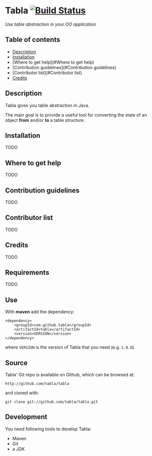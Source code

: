 Tabla [![Build Status](https://travis-ci.org/tabla/tabla.png?branch=master)](https://travis-ci.org/tabla/tabla)
==========

_Use table abstraction in your OO application_

Table of contents
-----------------

* [Description](#description)
* [Installation](#installation)
* [Where to get help](#Where to get help)
* [Contribution guidelines](#Contribution guidelines)
* [Contributor list](#Contributor list)
* [Credits](#Credits)

Description
-----------

Tabla gives you table abstraction in Java.

The main goal is to provide a useful tool for converting the state of an object **from** and/or **to** a table structure.


Installation
------------

TODO


Where to get help
-----------------

TODO


Contribution guidelines
-----------------------

TODO


Contributor list
----------------

TODO


Credits
-------

TODO


Requirements
------------

TODO


Use
---

With **maven** add the dependency:

    <dependency>
        <groupId>com.github.tabla</groupId>
        <artifactId>tabla</artifactId>
        <version>VERSION</version>
    </dependency>

where `VERSION` is the version of Tabla that you need (e.g. `1.0.0`).


Source
------

Tabla' Git repo is available on Github, which can be browsed at:

    http://github.com/tabla/tabla

and cloned with:

    git clone git://github.com/tabla/tabla.git


Development
-----------

You need following tools to develop Tabla:

* Maven
* Git
* a JDK
